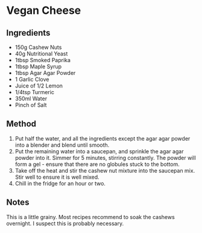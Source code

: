 # Vegan Cheese

## Ingredients

* 150g Cashew Nuts
* 40g Nutritional Yeast
* 1tbsp Smoked Paprika
* 1tbsp Maple Syrup
* 1tbsp Agar Agar Powder
* 1 Garlic Clove
* Juice of 1/2 Lemon
* 1/4tsp Turmeric
* 350ml Water
* Pinch of Salt

## Method

1. Put half the water, and all the ingredients except the agar agar powder into a blender and blend until smooth.
2. Put the remaining water into a saucepan, and sprinkle the agar agar powder into it. Simmer for 5 minutes, stirring constantly. The powder will form a gel - ensure that there are no globules stuck to the bottom.
3. Take off the heat and stir the cashew nut mixture into the saucepan mix. Stir well to ensure it is well mixed.
4. Chill in the fridge for an hour or two.

## Notes

This is a little grainy. Most recipes recommend to soak the cashews overnight. I suspect this is probably necessary.
